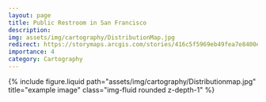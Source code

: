 ```yaml
---
layout: page
title: Public Restroom in San Francisco
description:
img: assets/img/cartography/DistributionMap.jpg
redirect: https://storymaps.arcgis.com/stories/416c5f5969eb49fea7e8400ea8b01f6c
importance: 4
category: Cartography
---
```


<div class="row justify-content-sm-center">
    <div class="col-sm-8 mt-3 mt-md-0">
        {% include figure.liquid path="assets/img/cartography/Distributionmap.jpg" title="example image" class="img-fluid rounded z-depth-1" %}
    </div>
</div>
